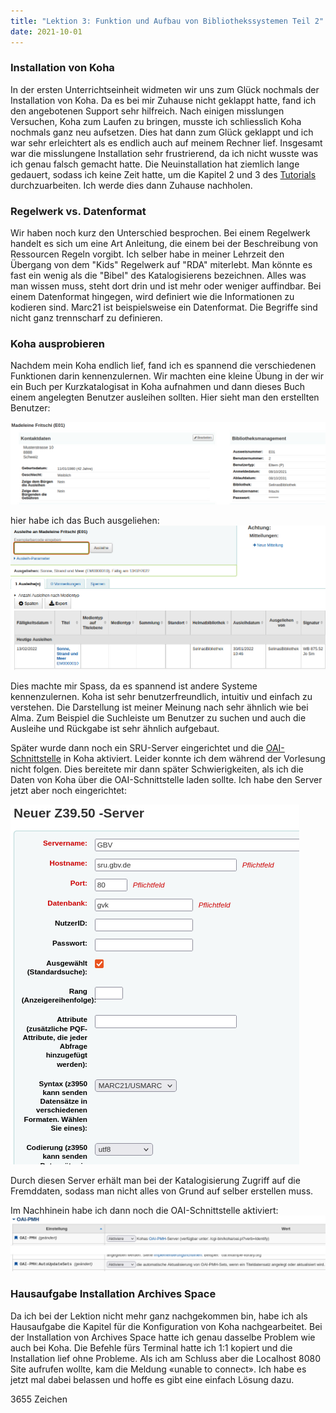 ```yaml
---
title: "Lektion 3: Funktion und Aufbau von Bibliothekssystemen Teil 2"
date: 2021-10-01
---
```


### Installation von Koha
In der ersten Unterrichtseinheit widmeten wir uns zum Glück nochmals der Installation von Koha. 
Da es bei mir Zuhause nicht geklappt hatte, fand ich den angebotenen Support sehr hilfreich. 
Nach einigen misslungen Versuchen, Koha zum Laufen zu bringen, musste ich schliesslich Koha nochmals ganz neu aufsetzen. 
Dies hat dann zum Glück geklappt und ich war sehr erleichtert als es endlich auch auf meinem Rechner lief. 
Insgesamt war die misslungene Installation sehr frustrierend, da ich nicht wusste was ich genau falsch gemacht hatte.
Die Neuinstallation hat ziemlich lange gedauert, sodass ich keine Zeit hatte, um die Kapitel 2 und 3 des [Tutorials](https://zefanjas.de/wie-man-koha-installiert-und-fuer-schulen-einrichtet-teil-1/) durchzuarbeiten. Ich werde dies dann Zuhause nachholen.
 
### Regelwerk vs. Datenformat
Wir haben noch kurz den Unterschied besprochen. Bei einem Regelwerk handelt es sich um eine Art Anleitung, die einem bei der Beschreibung von Ressourcen Regeln vorgibt. Ich selber habe in meiner Lehrzeit den Übergang von dem "Kids" Regelwerk auf "RDA" miterlebt. Man könnte es fast ein wenig als die "Bibel" des Katalogisierens bezeichnen. Alles was man wissen muss, steht dort drin und ist mehr oder weniger auffindbar. Bei einem Datenformat hingegen, wird definiert wie die Informationen zu kodieren sind. Marc21 ist beispielsweise ein Datenformat. Die Begriffe sind nicht ganz trennscharf zu definieren.

### Koha ausprobieren
Nachdem mein Koha endlich lief, fand ich es spannend die verschiedenen Funktionen darin kennenzulernen. 
Wir machten eine kleine Übung in der wir ein Buch per Kurzkatalogisat in Koha aufnahmen und dann dieses Buch einem angelegten Benutzer ausleihen sollten. 
Hier sieht man den erstellten Benutzer:

![Benutzer_erstellen](https://raw.githubusercontent.com/slunz/Lerntagebuch-BAIN/master/pictures/Benutzer_erstellt_Koha.png)


hier habe ich das Buch ausgeliehen:
![AusleiheKoha](https://raw.githubusercontent.com/slunz/Lerntagebuch-BAIN/master/pictures/AusleiheKoha.png)


Dies machte mir Spass, da es spannend ist andere Systeme kennenzulernen. Koha ist sehr benutzerfreundlich, intuitiv und einfach zu verstehen. 
Die Darstellung ist meiner Meinung nach sehr ähnlich wie bei Alma. Zum Beispiel die Suchleiste um Benutzer zu suchen und auch die Ausleihe und Rückgabe ist sehr ähnlich aufgebaut. 

Später wurde dann noch ein SRU-Server eingerichtet und die [OAI-Schnittstelle](https://www.openarchives.org/pmh/) in Koha aktiviert. Leider konnte ich dem während der Vorlesung nicht folgen. Dies bereitete mir dann später Schwierigkeiten, als ich die Daten von Koha über die OAI-Schnittstelle laden sollte. Ich habe den Server jetzt aber noch eingerichtet:

![SRUserver](https://raw.githubusercontent.com/slunz/Lerntagebuch-BAIN/master/pictures/SRUserver.png)

Durch diesen Server erhält man bei der Katalogisierung Zugriff auf die Fremddaten, sodass man nicht alles von Grund auf selber erstellen muss.

Im Nachhinein habe ich dann noch die OAI-Schnittstelle aktiviert:
![OAIKoha](https://raw.githubusercontent.com/slunz/Lerntagebuch-BAIN/master/pictures/OAIKoha.png)


### Hausaufgabe Installation Archives Space

Da ich bei der Lektion nicht mehr ganz nachgekommen bin, habe ich als Hausaufgabe die Kapitel für die Konfiguration von Koha nachgearbeitet. 
Bei der Installation von Archives Space hatte ich genau dasselbe Problem wie auch bei Koha. 
Die Befehle fürs Terminal hatte ich 1:1 kopiert und die Installation lief ohne Probleme. 
Als ich am Schluss aber die Localhost 8080 Site aufrufen wollte, kam die Meldung «unable to connect». 
Ich habe es jetzt mal dabei belassen und hoffe es gibt eine einfach Lösung dazu.

3655 Zeichen
